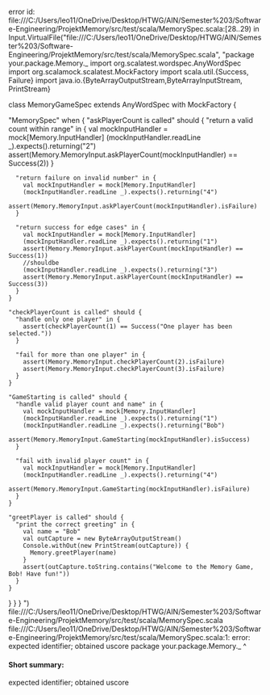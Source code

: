 error id: file:///C:/Users/leo11/OneDrive/Desktop/HTWG/AIN/Semester%203/Software-Engineering/ProjektMemory/src/test/scala/MemorySpec.scala:[28..29) in Input.VirtualFile("file:///C:/Users/leo11/OneDrive/Desktop/HTWG/AIN/Semester%203/Software-Engineering/ProjektMemory/src/test/scala/MemorySpec.scala", "package your.package.Memory._
import org.scalatest.wordspec.AnyWordSpec
import org.scalamock.scalatest.MockFactory
import scala.util.{Success, Failure}
import java.io.{ByteArrayOutputStream,ByteArrayInputStream, PrintStream}

class MemoryGameSpec extends AnyWordSpec with MockFactory {

  "MemorySpec" when {
    "askPlayerCount is called" should {
      "return a valid count within range" in {
        val mockInputHandler = mock[Memory.InputHandler]
        (mockInputHandler.readLine _).expects().returning("2")
        assert(Memory.MemoryInput.askPlayerCount(mockInputHandler) == Success(2))
      }

      "return failure on invalid number" in {
        val mockInputHandler = mock[Memory.InputHandler]
        (mockInputHandler.readLine _).expects().returning("4")
        assert(Memory.MemoryInput.askPlayerCount(mockInputHandler).isFailure)
      }

      "return success for edge cases" in {
        val mockInputHandler = mock[Memory.InputHandler]
        (mockInputHandler.readLine _).expects().returning("1")
        assert(Memory.MemoryInput.askPlayerCount(mockInputHandler) == Success(1))
        //shouldbe
        (mockInputHandler.readLine _).expects().returning("3")
        assert(Memory.MemoryInput.askPlayerCount(mockInputHandler) == Success(3))
      }
    }

    "checkPlayerCount is called" should {
      "handle only one player" in {
        assert(checkPlayerCount(1) == Success("One player has been selected."))
      }
      
      "fail for more than one player" in {
        assert(Memory.MemoryInput.checkPlayerCount(2).isFailure)
        assert(Memory.MemoryInput.checkPlayerCount(3).isFailure)
      }
    }

    "GameStarting is called" should {
      "handle valid player count and name" in {
        val mockInputHandler = mock[Memory.InputHandler]
        (mockInputHandler.readLine _).expects().returning("1")
        (mockInputHandler.readLine _).expects().returning("Bob")
        assert(Memory.MemoryInput.GameStarting(mockInputHandler).isSuccess)
      }

      "fail with invalid player count" in {
        val mockInputHandler = mock[Memory.InputHandler]
        (mockInputHandler.readLine _).expects().returning("4")
        assert(Memory.MemoryInput.GameStarting(mockInputHandler).isFailure)
      }
    }

    "greetPlayer is called" should {
      "print the correct greeting" in {
        val name = "Bob"
        val outCapture = new ByteArrayOutputStream()
        Console.withOut(new PrintStream(outCapture)) {
          Memory.greetPlayer(name)
        }
        assert(outCapture.toString.contains("Welcome to the Memory Game, Bob! Have fun!"))
      }
    }
  }
}
}
")
file:///C:/Users/leo11/OneDrive/Desktop/HTWG/AIN/Semester%203/Software-Engineering/ProjektMemory/src/test/scala/MemorySpec.scala
file:///C:/Users/leo11/OneDrive/Desktop/HTWG/AIN/Semester%203/Software-Engineering/ProjektMemory/src/test/scala/MemorySpec.scala:1: error: expected identifier; obtained uscore
package your.package.Memory._
                            ^
#### Short summary: 

expected identifier; obtained uscore